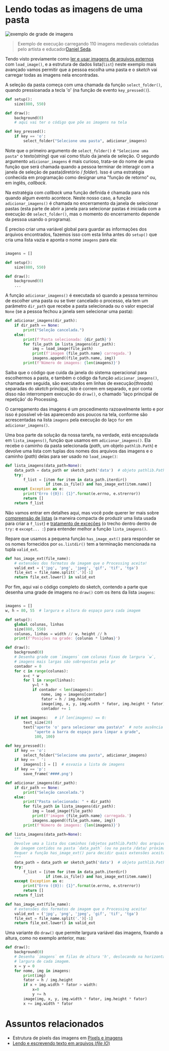 
# Lendo todas as imagens de uma pasta

![exemplo de grade de imagens](https://raw.githubusercontent.com/villares/material-aulas/master/Processing-Python/assets/muitas_imagens.png)

> Exemplo de execução carregando 110 imagens medievais coletadas pelo artista e educador[Daniel Seda](https://www.danielseda.com/).

Tendo visto previamente como [ler e usar imagens de arquivos externos](imagens_externas.md) com `load_image()`, e a estrutura de dados lista(`list`) neste exemplo mais avançado vamos permitir que a pessoa escolha uma pasta e o *sketch* vai carregar todas as imagens nela encontradas.

A seleção da pasta começa com uma chamada da função `select_folder()`, quando pressioanada a tecla 'o' (na função de evento `key_pressed()`).

```python
def setup():
    size(880, 550)

def draw():
    background(0)
    # aqui vai ter o código que põe as imagens na tela

def key_pressed():
    if key == 'o':
        select_folder("Selecione uma pasta", adicionar_imagens)

```

Note que o primeiro argumento de `select_folder()` é `"Selecione uma pasta"` o texto(*string*) que vai como título da janela de seleção. O segundo argumento `adicionar_imagens` é mais curioso, trata-se do nome de uma função que será chamada quando a pessoa terminar de interagir com a janela de seleção de pasta(diretório / *folder*). Isso é uma estratégia conhecida em programação como designar uma "função de retorno" ou, em inglês, *callback*.

Na estratégia com *callback* uma função definida é chamada para nós quando algum evento acontece. Neste nosso caso, a função `adicionar_imagens()` é chamada no encerramento da janela de selecionar pastas (esta parte de abrir a janela para selecionar pastas é iniciada com a execução de `select_folder()`, mas o momento do encerramento depende da pessoa usando o programa).

É preciso criar uma variável global para guardar as informações dos arquivos encontrados, fazemos isso com esta linha antes do `setup()` que cria uma lista vazia e aponta o nome `imagens` para ela:

```python

imagens = []

def setup():
    size(880, 550)

def draw():
    background(0)
    ...
```

A função `adicionar_imagens()` é executada só quando a pessoa terminou de escolher uma pasta ou se tiver cancelado o processo, ela tem um parâmetro `dir_path` que recebe a pasta selecionada ou o valor especial `None` (se a pessoa fechou a janela sem selecionar uma pasta):

```python
def adicionar_imagens(dir_path):
    if dir_path == None:
        print("Seleção cancelada.")
    else:
        print(f'Pasta selecionada: {dir_path}')
        for file_path in lista_imagens(dir_path):
            img = load_image(file_path)
            print(f'imagem {file_path.name} carregada.')
            imagens.append((file_path.name, img))
        print(f'Número de imagens: {len(imagens)}')
```

Saiba que o código que cuida da janela do sistema operacional para escolhermos a pasta, e também o código da função `adicionar_imagens()`, chamada em seguida, são executados em linhas de execução(*threads*) separadas do *sketch* principal, isto é correm em separado, e por conta disso não interrompem execução do `draw()`, o chamado 'laço principal de repetição' do Processing.

O carregamento das imagens é um procedimento razoavelmente lento e por isso é possível vê-las aparecendo aos poucos na tela, conforme são acrescentadas na lista `imagens` pela execução do laço `for` em `adicionar_imagens()`.

Uma boa parte da solução da nossa tarefa, na verdade, está encapsulada em `lista_imagens()`, função que usamos em `adicionar_imagens()`. Ela recebe o caminho da pasta selecionada (*path*, um objeto `pathlib.Path`) e devolve uma lista com tuplas dos nomes dos arquivos das imagens e o caminho (*path*) delas para ser usado no `load_image()`:

```python
def lista_imagens(data_path=None):
    data_path = data_path or sketch_path('data')  # objeto pathlib.Path
    try:
        f_list = [item for item in data_path.iterdir()
                  if item.is_file() and has_image_ext(item.name)]
    except Exception as e:
        print("Erro ({0}): {1}".format(e.errno, e.strerror))
        return []
    return f_list
```

Não vamos entrar em detalhes aqui, mas você pode querer ler mais sobre [compreensão de listas](https://panda.ime.usp.br/pensepy/static/pensepy/09-Listas/listas.html#list-comprehensions) (a maneira compacta de produzir uma lista usada para criar a `f_list`) e [tratamento de exceções](http://turing.com.br/pydoc/3.8/tutorial/errors.html#excecoes) (o trecho dentro dentro de `try:` e  `except... :`) para entender melhor a função `lista_imagens()`.

Repare que usamos a pequena função `has_image_ext()` para responder se  os nomes fornecidos por `os.listdir()` tem a terminação mencionada na tupla `valid_ext`.

```python
def has_image_ext(file_name):
    # extensões dos formatos de imagem que o Processing aceita!
    valid_ext = ('jpg', 'png', 'jpeg', 'gif', 'tif', 'tga')
    file_ext = file_name.split('.')[-1]
    return file_ext.lower() in valid_ext
```

Por fim, aqui vai o código completo do sketch, contendo a parte que desenha uma grade de imagens no `draw()` com os itens da lista `imagens`:

```python

imagens = []
w, h = 80, 55  # largura e altura do espaço para cada imagem

def setup():
    global colunas, linhas
    size(880, 550)
    colunas, linhas = width // w, height // h
    print(f'Posições na grade: {colunas * linhas}')

def draw():
    background(0)
    # Desenha grade com `imagens` com colunas fixas de largura `w`,
    # imagens mais largas são sobrepostas pela pr
    contador = 0
    for c in range(colunas):
        x=c * w
        for l in range(linhas):
            y=l * h
            if contador < len(imagens):
                nome, img = imagens[contador]
                fator = h / img.height
                image(img, x, y, img.width * fator, img.height * fator)
                contador += 1
                
    if not imagens:   # if len(imagens) == 0:
        text_size(20)
        text("aperte 'o' para selecionar uma pasta\n"  # note ausência da vírgula aqui
             "aperte a barra de espaço para limpar a grade",
             100, 100)

def key_pressed():
    if key == 'o':
        select_folder("Selecione uma pasta", adicionar_imagens)
    if key == ' ':
        imagens[:] = []  # esvazia a lista de imagens
    if key == 'p':
        save_frame('####.png')

def adicionar_imagens(dir_path):
    if dir_path == None:
        print("Seleção cancelada.")
    else:
        print("Pasta selecionada: " + dir_path)
        for file_path in lista_imagens(dir_path):
            img = load_image(file_path)
            print(f'imagem {file_path.name} carregada.')
            imagens.append((file_path.name, img))
        print(f'Número de imagens: {len(imagens)}')

def lista_imagens(data_path=None):
    """
    Devolve uma a lista dos caminhos (objetos pathlib.Path) dos arquivos
    de imagem contidos na pasta `data_path` (ou na pasta /data/ próxima ao sketch).
    Requer a função has_image_ext() para decidir quais extensões aceitar.
    """
    data_path = data_path or sketch_path('data')  # objeto pathlib.Path
    try:
        f_list = [item for item in data_path.iterdir()
                  if item.is_file() and has_image_ext(item.name)]
    except Exception as e:
        print("Erro ({0}): {1}".format(e.errno, e.strerror))
        return []
    return f_list

def has_image_ext(file_name):
    # extensões dos formatos de imagem que o Processing aceita!
    valid_ext = ('jpg', 'png', 'jpeg', 'gif', 'tif', 'tga')
    file_ext = file_name.split('.')[-1]
    return file_ext.lower() in valid_ext
```

Uma variante do `draw()` que permite largura variável das imagens, fixando a altura, como no exemplo anterior, mas:

```python
def draw():
    background(0)
    # Desenha `imagens` em filas de altura 'h', deslocando na horizontal com
    # largura de cada imagem.
    x = y = 0
    for nome, img in imagens:
        print(img)
        fator = h / img.height
        if x + img.width * fator > width:
            x=0
            y += h
        image(img, x, y, img.width * fator, img.height * fator)
        x += img.width * fator
```

# Assuntos relacionados

- Estrutura de pixels das imagens em [Pixels e imagens](pixels.md)
- [Lendo e escrevendo texto em arquivos (*file IO*)](file_IO.md)
